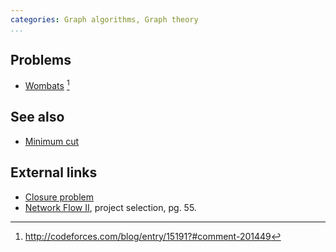 ```yaml
---
categories: Graph algorithms, Graph theory
...
```


## Problems
- [Wombats](https://www.hackerrank.com/contests/quora-haqathon/challenges/wombats) [^1]

## See also
- [Minimum cut]()


## External links
- [Closure problem](https://en.wikipedia.org/wiki/Closure_problem)
- [Network Flow II](http://www.cs.princeton.edu/~wayne/kleinberg-tardos/pdf/07NetworkFlowII.pdf), project selection, pg. 55.

[^1]: <http://codeforces.com/blog/entry/15191?#comment-201449>